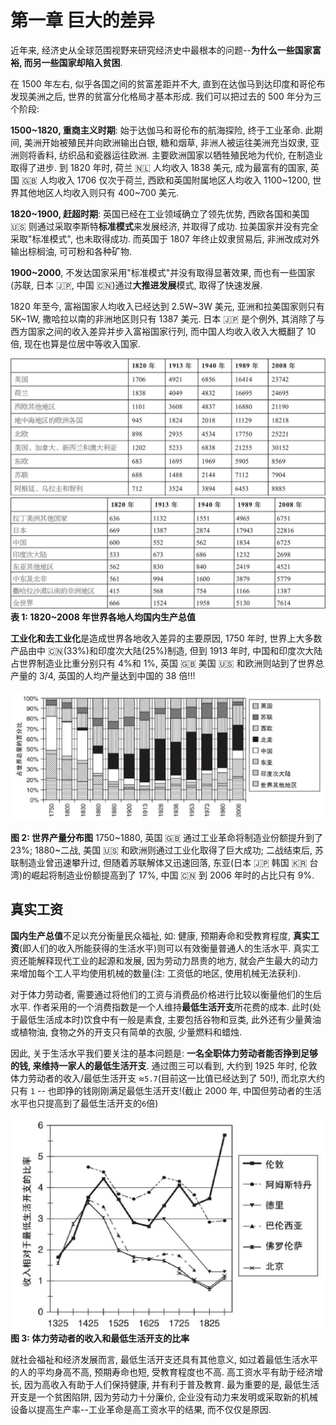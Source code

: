 # 第一章 巨大的差异

近年来, 经济史从全球范围视野来研究经济史中最根本的问题--**为什么一些国家富裕, 而另一些国家却陷入贫困**.

在 1500 年左右, 似乎各国之间的贫富差距并不大, 直到在达伽马到达印度和哥伦布发现美洲之后, 世界的贫富分化格局才基本形成. 我们可以把过去的 500 年分为三个阶段:

**1500~1820, 重商主义时期**: 始于达伽马和哥伦布的航海探险, 终于工业革命. 此期间, 美洲开始被殖民并向欧洲输出白银, 糖和烟草, 非洲人被运往美洲充当奴隶, 亚洲则将香料, 纺织品和瓷器运往欧洲. 主要欧洲国家以牺牲殖民地为代价, 在制造业取得了进步. 到 1820 年时, 荷兰 🇳🇱 人均收入 1838 美元, 成为最富有的国家, 英国 🇬🇧 人均收入 1706 仅次于荷兰, 西欧和英国附属地区人均收入 1100~1200, 世界其他地区人均收入则只有 400~700 美元.

**1820~1900, 赶超时期**: 英国已经在工业领域确立了领先优势, 西欧各国和美国 🇺🇸 则通过采取李斯特**标准模式**来发展经济, 并取得了成功. 拉美国家并没有完全采取"标准模式", 也未取得成功. 而英国于 1807 年终止奴隶贸易后, 非洲改成对外输出棕榈油, 可可粉和各种矿物.

**1900~2000**, 不发达国家采用"标准模式"并没有取得显著效果, 而也有一些国家(苏联, 日本 🇯🇵, 中国 🇨🇳)通过**大推进发展**模式, 取得了快速发展.

1820 年至今, 富裕国家人均收入已经达到 2.5W~3W 美元, 亚洲和拉美国家则只有 5K~1W, 撒哈拉以南的非洲地区则只有 1387 美元. 日本 🇯🇵 是个例外, 其消除了与西方国家之间的收入差异并步入富裕国家行列, 而中国人均收入收入大概翻了 10 倍, 现在也算是位居中等收入国家.

![表1-1](/assets/images/20200504/t1-1.png)
![表1-2](/assets/images/20200504/t1-2.png)
**表 1: 1820~2008 年世界各地人均国内生产总值**

**工业化和去工业化**是造成世界各地收入差异的主要原因, 1750 年时, 世界上大多数产品由中 🇨🇳(33%)和印度次大陆(25%)制造, 但到 1913 年时, 中国和印度次大陆占世界制造业比重分别只有 4%和 1%, 英国 🇬🇧 美国 🇺🇸 和欧洲则站到了世界总产量的 3/4, 英国的人均产量达到中国的 38 倍!!!

![图2](/assets/images/20200504/p2.png)

**图 2: 世界产量分布图** 1750~1880, 英国 🇬🇧 通过工业革命将制造业份额提升到了 23%; 1880~二战, 美国 🇺🇸 和欧洲则通过工业化取得了巨大成功; 二战结束后, 苏联制造业曾迅速攀升过, 但随着苏联解体又迅速回落, 东亚(日本 🇯🇵 韩国 🇰🇷 台湾)的崛起将制造业份额提高到了 17%, 中国 🇨🇳 到 2006 年时的占比只有 9%.

## 真实工资

**国内生产总值**不足以充分衡量民众福祉, 如: 健康, 预期寿命和受教育程度, **真实工资**(即人们的收入所能获得的生活水平)则可以有效衡量普通人的生活水平. 真实工资还能解释现代工业的起源和发展, 因为劳动力昂贵的地方, 就会产生最大的动力来增加每个工人平均使用机械的数量(注: 工资低的地区, 使用机械无法获利).

对于体力劳动者, 需要通过将他们的工资与消费品价格进行比较以衡量他们的生后水平. 作者采用的一个消费指数是一个人维持**最低生活开支**所花费的成本. 此时(处于最低生活成本时)饮食中有一般是素食, 主要包括谷物和豆类, 此外还有少量黄油或植物油, 食物之外的开支只有简单的衣服, 少量燃料和蜡烛.

因此, 关于生活水平我们要关注的基本问题是: **一名全职体力劳动者能否挣到足够的钱, 来维持一家人的最低生活开支**. 通过图三可以看到, 大约到 1925 年时, 伦敦体力劳动者的收入/最低生活开支 ≈`5.7`(目前这一比值已经达到了 50!), 而北京大约只有 `1` -- 也即挣的钱刚刚满足最低生活开支!(截止 2000 年, 中国但劳动者的生活水平也只提高到了最低生活开支的`6`倍)

![图3](/assets/images/20200504/p3.png)
**图 3: 体力劳动者的收入和最低生活开支的比率**

就社会福祉和经济发展而言, 最低生活开支还具有其他意义, 如过着最低生活水平的人的平均身高不高, 预期寿命也短, 受教育程度也不高. 高工资水平有助于经济增长, 因为高收入有助于人们保持健康, 并有利于普及教育. 最为重要的是, 最低生活开支是一个贫困陷阱, 因为劳动力十分廉价, 企业没有动力来发明或采取新的机械设备以提高生产率--工业革命是高工资水平的结果, 而不仅仅是原因.
